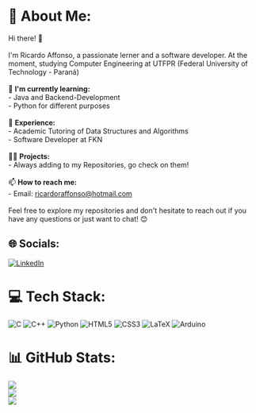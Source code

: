 # 📝 About Me:
Hi there! 👋<br><br>I'm Ricardo Affonso, a passionate lerner and a software developer. At the moment, studying Computer Engineering at UTFPR (Federal University of Technology - Paraná)<br><br>
🌱 **I'm currently learning:**<br>- Java and Backend-Development <br>- Python for different purposes<br><br>
💼 **Experience:**<br>- Academic Tutoring of Data Structures and Algorithms <br>- Software Developer at FKN <br> <br>
👨‍💻 **Projects:**<br>- Always adding to my Repositories, go check on them!<br><br>
📫 **How to reach me:**<br>- Email: ricardoraffonso@hotmail.com<br><br>
Feel free to explore my repositories and don't hesitate to reach out if you have any questions or just want to chat! 😊

## 🌐 Socials:
[![LinkedIn](https://img.shields.io/badge/LinkedIn-%230077B5.svg?logo=linkedin&logoColor=white)](https://linkedin.com/in/ricardo-affonso0607) 

# 💻 Tech Stack:
![C](https://img.shields.io/badge/c-%2300599C.svg?style=for-the-badge&logo=c&logoColor=white) 
![C++](https://img.shields.io/badge/c++-%2300599C.svg?style=for-the-badge&logo=c%2B%2B&logoColor=white) 
![Python](https://img.shields.io/badge/python-%2300599C.svg?style=for-the-badge&logo=python&logoColor=white) 
![HTML5](https://img.shields.io/badge/html5-%2300599C.svg?style=for-the-badge&logo=html5&logoColor=white)
![CSS3](https://img.shields.io/badge/css3-%2300599C.svg?style=for-the-badge&logo=css3&logoColor=white) 
![LaTeX](https://img.shields.io/badge/latex-%2300599C.svg?style=for-the-badge&logo=latex&logoColor=white) 
![Arduino](https://img.shields.io/badge/-Arduino-%2300599C.svg?style=for-the-badge&logo=Arduino&logoColor=white)

# 📊 GitHub Stats:
![](https://github-readme-stats.vercel.app/api?username=RicardoAffonso0607&theme=tokyonight&hide_border=true&include_all_commits=false&count_private=false)<br/>
![](https://github-readme-streak-stats.herokuapp.com/?user=RicardoAffonso0607&theme=tokyonight&hide_border=true)<br/>
![](https://github-readme-stats.vercel.app/api/top-langs/?username=RicardoAffonso0607&theme=tokyonight&hide_border=true&include_all_commits=false&count_private=false&layout=compact)

<!-- Proudly created with GPRM ( https://gprm.itsvg.in ) -->
